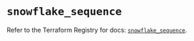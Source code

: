 # `snowflake_sequence`

Refer to the Terraform Registry for docs: [`snowflake_sequence`](https://registry.terraform.io/providers/snowflake-labs/snowflake/1.0.4/docs/resources/sequence).
